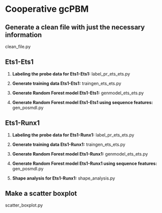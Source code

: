 # Cooperative gcPBM

## Generate a clean file with just the necessary information
clean_file.py

## Ets1-Ets1
1. **Labeling the probe data for Ets1-Ets1:**
label_pr_ets_ets.py

2. **Generate training data Ets1-Ets1:**
traingen_ets_ets.py

3. **Generate Random Forest model Ets1-Ets1:**
genmodel_ets_ets.py

4. **Generate Random Forest model Ets1-Ets1 using sequence features:**
gen_posmdl.py

## Ets1-Runx1
1. **Labeling the probe data for Ets1-Runx1:**
label_pr_ets_ets.py

2. **Generate training data Ets1-Runx1:**
traingen_ets_ets.py

3. **Generate Random Forest model Ets1-Runx1:**
genmodel_ets_ets.py

4. **Generate Random Forest model Ets1-Runx1 using sequence features:**
gen_posmdl.py

5. **Shape analysis for Ets1-Runx1:**
shape_analysis.py

## Make a scatter boxplot
scatter_boxplot.py
